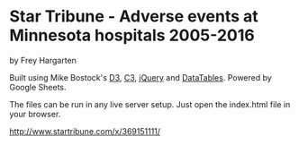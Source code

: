 Star Tribune - Adverse events at Minnesota hospitals 2005-2016
================

by Frey Hargarten

Built using Mike Bostock's [D3](https://github.com/mbostock/d3), [C3](https://github.com/masayuki0812/c3), [jQuery](https://github.com/jquery/jquery) and [DataTables](https://www.datatables.net/). Powered by Google Sheets.

The files can be run in any live server setup. Just open the index.html file in your browser.

http://www.startribune.com/x/369151111/